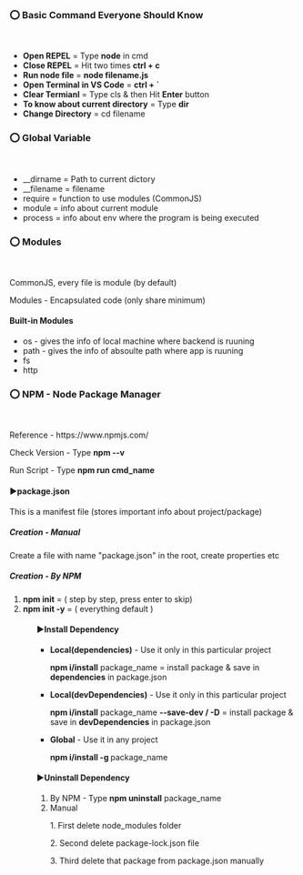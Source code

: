 <h3>⭕ Basic Command Everyone Should Know</h3> <br />
<ul>
    <li>  <strong>Open REPEL</strong> = Type <strong>node</strong> in cmd </li>
    <li>  <strong>Close REPEL</strong> = Hit two times <strong> ctrl + c </strong> </li>
    <li>  <strong>Run node file</strong> = <strong> node filename.js </strong> </li>
    <li>  <strong>Open Terminal in VS Code</strong> = <strong> ctrl + ` </strong> </li>
    <li>  <strong>Clear Termianl</strong> = Type <string>cls</strong> & then Hit <strong>Enter</strong> button</li>
    <li> <strong>To know about current directory</strong> = Type <strong>dir</strong> </li>
    <li> <strong>Change Directory</strong> = cd filename</li>
</ul>

<h3>⭕ Global Variable</h3> <br />
<ul>
<li>__dirname = Path to current dictory</li>
<li>__filename = filename</li>
<li>require = function to use modules (CommonJS) </li>
<li>module = info about current module</li>
<li>process = info about env where the program is being executed</li>
</ul>

<h3>⭕ Modules</h3> <br />
<p>CommonJS, every file is module (by default) </p>

<p>Modules - Encapsulated code (only share minimum) </p>

<h4>Built-in Modules</h4>

<ul>

<li>os - gives the info of local machine where backend is ruuning</li>

<li>path - gives the info of absoulte path where app is ruuning</li>

<li>fs</li>

<li>http</li>

</ul>

<h3>⭕ NPM - Node Package Manager</h3> <br />
<p>Reference - https://www.npmjs.com/ </p>
<p>Check Version - Type <strong>npm --v</strong> </p>
<p>Run Script - Type <strong>npm run cmd_name</strong> </p>

<h4>▶package.json</h4>
<p>This is a manifest file (stores important info about project/package)</p>

<h5>Creation - Manual</h5>
<p>Create a file with name "package.json" in the root,
create properties etc</p>

<h5>Creation - By NPM</h5>
<ol>
<li><strong>npm init</strong> = ( step by step, press enter to skip)</li>
<li><strong>npm init -y</strong> = ( everything default ) </li>
<ol>

<h4>▶Install Dependency</h4>
<ul>
<li><strong>Local(dependencies)</strong> - Use it only in this particular project <br/> 
<p><strong>npm i/install</strong> package_name = install package & save in <strong>dependencies</strong>  in package.json</p> 
</li>
<li><strong>Local(devDependencies)</strong> - Use it only in this particular project <br/> 
<p><strong>npm i/install</strong> package_name <strong>--save-dev / -D</strong> = install package & save in <strong>devDependencies</strong>  in package.json</p> 
</li>
<li><strong>Global</strong> - Use it in any project <br/>
<p><strong>npm i/install -g </strong>package_name </p>
</li>
</ul>

<h4>▶Uninstall Dependency</h4>
<ol>
<li>By NPM - Type <strong>npm uninstall</strong> package_name </li>
<li>Manual<br/> 
    <p>1. First delete node_modules folder</p>
    <p>2. Second delete package-lock.json file</p>
    <p>3. Third delete that package from package.json manually</p>
</li>
</ol>




